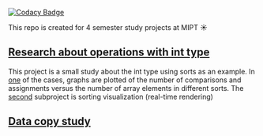 [![Codacy Badge](https://app.codacy.com/project/badge/Grade/f295a5d77e694ac486d535ce4dc6f9e8)](https://www.codacy.com/gh/x-ENIAC/MIPT_projects_4_sem/dashboard?utm_source=github.com&amp;utm_medium=referral&amp;utm_content=x-ENIAC/MIPT_projects_4_sem&amp;utm_campaign=Badge_Grade)

This repo is created for 4 semester study projects at MIPT ☀

## [Research about operations with int type](https://github.com/x-ENIAC/MIPT_projects_4_sem/tree/master/Sorting_research)

This project is a small study about the int type using sorts as an example. In [one](https://github.com/x-ENIAC/MIPT_projects_4_sem/tree/master/Sorting_research/Sort_efficiency) of the cases, graphs are plotted of the number of comparisons and assignments versus the number of array elements in different sorts. The [second](https://github.com/x-ENIAC/MIPT_projects_4_sem/tree/master/Sorting_research/Sort_visualize) subproject is sorting visualization (real-time rendering)

## [Data copy study](https://github.com/x-ENIAC/MIPT_projects_4_sem/tree/master/Dumping_int)


